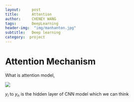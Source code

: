 ```yaml
---
layout:     post
title:      Attention
author:     CHENEY WANG
tags: 		DeepLearning
header-img:  "img/manhanton.jpg"
subtitle:  	Deep learning 
category:  project
---
```

<!-- Start Writing Below in Markdown -->


# Attention Mechanism

What is attention model, 

![](./image/2018-12-18-17-06-45.png)

$y_i$ to $y_n$ is the hidden layer of CNN model which we can think 

